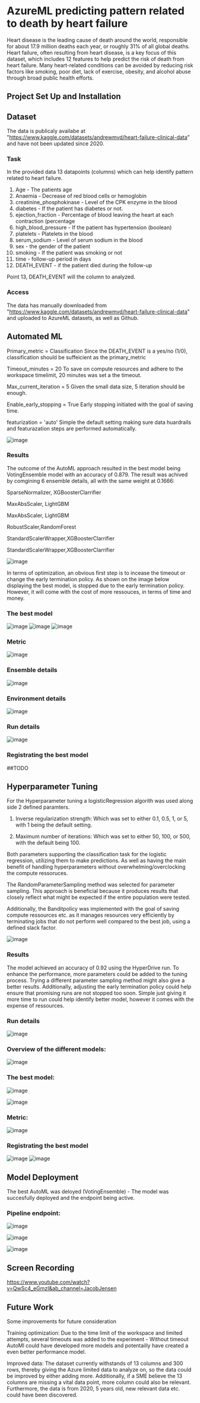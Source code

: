 # AzureML predicting pattern related to death by heart failure 

Heart disease is the leading cause of death around the world, responsible for about 17.9 million deaths each year, or roughly 31% of all global deaths.
Heart failure, often resulting from heart disease, is a key focus of this dataset, which includes 12 features to help predict the risk of death from heart failure.
Many heart-related conditions can be avoided by reducing risk factors like smoking, poor diet, lack of exercise, obesity, and alcohol abuse through broad public health efforts.


## Project Set Up and Installation

## Dataset

The data is publicaly availabe at "https://www.kaggle.com/datasets/andrewmvd/heart-failure-clinical-data" and have not been updated since 2020.

### Task

In the provided data 13 datapoints (columns) which can help identify pattern related to heart failure.

1. Age - The patients age
2. Anaemia - Decrease of red blood cells or hemoglobin
3. creatinine_phosphokinase - Level of the CPK enzyme in the blood
4. diabetes - If the patient has diabetes or not.
6. ejection_fraction - Percentage of blood leaving the heart at each contraction (percentage
7. high_blood_pressure - If the patient has hypertension (boolean)
8. platelets - Platelets in the blood
9. serum_sodium - Level of serum sodium in the blood
10. sex - the gender of the patient
11. smoking - If the patient was smoking or not
12. time - follow-up period in days
13. DEATH_EVENT - if the patient died during the follow-up

Point 13, DEATH_EVENT will the column to analyzed. 

### Access

The data has manually downloaded from "https://www.kaggle.com/datasets/andrewmvd/heart-failure-clinical-data" and uploaded to AzureML datasets, as well as Github.

## Automated ML

Primary_metric = Classification
Since the DEATH_EVENT is a yes/no (1/0), classification should be suffeicient as the primary_metric

Timeout_minutes = 20
To save on compute resources and adhere to the workspace timelimit, 20 minutes was set a the timeout.

Max_current_iteration = 5
Given the small data size, 5 iteration should be enough.

Enable_early_stopping = True
Early stopping initiated with the goal of saving time.

featurization = 'auto'
Simple the default setting making sure data huardrails and featurazation steps are performed automatically.

![image](https://github.com/user-attachments/assets/37f348de-d15c-449b-9a53-e6a75c43c825)

### Results

The outcome of the AutoML approach resulted in the best model being VotingEnsemble model with an accuracy of 0.879.
The result was achived by comgining 6 ensemble details, all with the same weight at 0.1666:

SparseNormalizer, XGBoosterClarrifier

MaxAbsScaler, LightGBM

MaxAbsScaler, LightGBM

RobustScaler,RandomForest

StandardScalerWrapper,XGBoosterClarrifier

StandardScalerWrapper,XGBoosterClarrifier

![image](https://github.com/user-attachments/assets/48f749bc-8ade-44a8-a0e4-b6769c2b8e6f)


In terms of optimization, an obvious first step is to incease the timeout or change the early termination policy.
As shown on the image below displaying the best model, is stopped due to the early termination policy.
However, it will come with the cost of more ressouces, in terms of time and money.


### The best model

![image](https://github.com/user-attachments/assets/00010243-2908-4a20-847e-4af0dc782ce4)
![image](https://github.com/user-attachments/assets/a5c77c1f-a895-4d50-832c-51ca9eed77a5)
![image](https://github.com/user-attachments/assets/372c2844-fb20-4a12-b71c-9747ba63de04)


### Metric


![image](https://github.com/user-attachments/assets/089205c6-bbdb-49f0-b8fc-496b6508908d)



### Ensemble details


![image](https://github.com/user-attachments/assets/d31e9ac8-0bd1-4555-804d-9d434dc09125)


### Environment details

![image](https://github.com/user-attachments/assets/6e3cdfef-cee9-4ba2-9afe-76cad267bbdc)


### Run details

![image](https://github.com/user-attachments/assets/2a82be82-ab2c-4d78-bf13-26a8b3581d7c)


### Registrating the best model

##TODO


## Hyperparameter Tuning

For the Hyperparameter tuning a logisticRegression algorith was used along side 2 defined paramters.

1. Inverse regularization strength: Which was set to either 0.1, 0.5, 1, or 5, with 1 being the default setting.

2. Maximum number of iterations: Which was set to either 50, 100, or 500, with the default being 100.

Both parameters supporting the classification task for the logistic regression, utilizing them to make predictions.
As well as having the main benefit of handling hyperparameters without overwhelming/overclocking the compute ressoruces.


The RandomParameterSampling method was selected for parameter sampling. This approach is beneficial because it produces results that closely reflect what might be expected if the entire population were tested.

Additionally, the Banditpolicy was implemented with the goal of saving compute ressources etc. as it manages resources very efficiently by terminating jobs that do not perform well compared to the best job, using a defined slack factor.


![image](https://github.com/user-attachments/assets/6c5f224f-7f98-4cc1-8894-422833a44e81)



### Results

The model achieved an accuracy of 0.92 using the HyperDrive run. 
To enhance the performance, more parameters could be added to the tuning process. Trying a different parameter sampling method might also give a better results. Additionally, adjusting the early termination policy could help ensure that promising runs are not stopped too soon. Simple just giving it more time to run could help identify better model, however it comes with the expense of ressources.

### Run details
![image](https://github.com/user-attachments/assets/87a20e8e-e867-4384-affa-bfe62fc4ab6b)

### Overview of the different models:

![image](https://github.com/user-attachments/assets/ddc1e9dd-e7ec-4874-9310-00be4903536a)

### The best model:

![image](https://github.com/user-attachments/assets/f7cebfde-83ce-4963-a9b9-903d29436d43)

![image](https://github.com/user-attachments/assets/00e4c405-82c3-406d-84f1-0563395ecb39)

### Metric:

![image](https://github.com/user-attachments/assets/2df2797a-f6a9-4683-9453-7789ebeb491a)

### Registrating the best model

![image](https://github.com/user-attachments/assets/164dac38-9964-4f01-98d0-8ca90dfcc33a)
![image](https://github.com/user-attachments/assets/79489ad4-f12c-44e8-ad77-5fc121e10572)


## Model Deployment

The best AutoML was deloyed (VotingEnsemble) - The model was succesfully deployed and the endpoint being active.

### Pipeline endpoint:
![image](https://github.com/user-attachments/assets/e029f1bb-97fe-4bc5-94ea-c7bc129a94b1)

![image](https://github.com/user-attachments/assets/c9be172f-d8f2-4aab-aca1-e77fafc074ca)

![image](https://github.com/user-attachments/assets/2b6265a9-4154-4b10-adf7-6bf2b156072f)



## Screen Recording

https://www.youtube.com/watch?v=QwSc4_eGmzI&ab_channel=JacobJensen

## Future Work

Some improvements for future consideration

Training optimization: Due to the time limit  of the workspace and limited attempts, several timeouts was added to the experiment - Without timeout AutoMl could have developed more models and potentailly have created a even better performance model.

Improved data: The dataset currently withstands of 13 columns and 300 rows, thereby giving the Azure limited data to analyze on, so the data could be improved by either adding more. Additionally, if a SME believe the 13 columns are missing a vital data point, more column could also be relevant. Furthermore, the data is from 2020, 5 years old, new relevant data etc. could have been discovered. 
